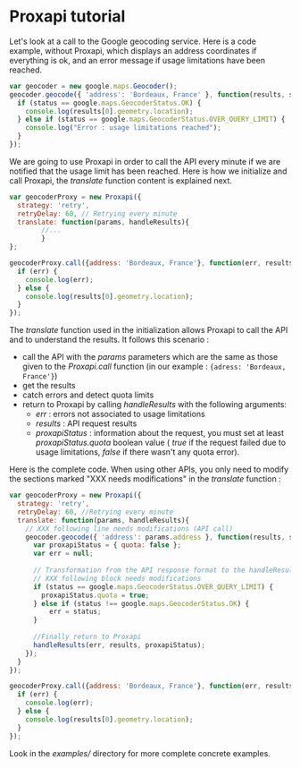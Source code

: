Proxapi tutorial
================

Let's look at a call to the Google geocoding service. Here is a code example, without Proxapi, which displays an address coordinates if everything is ok, and an error message if usage limitations have been reached. 

```javascript
var geocoder = new google.maps.Geocoder();
geocoder.geocode({ 'address': 'Bordeaux, France' }, function(results, status) {
  if (status == google.maps.GeocoderStatus.OK) {
    console.log(results[0].geometry.location);
  } else if (status == google.maps.GeocoderStatus.OVER_QUERY_LIMIT) {
    console.log("Error : usage limitations reached");
  }
});
```

We are going to use Proxapi in order to call the API every minute if we are notified that the usage limit has been reached. Here is how we initialize and call Proxapi, the _translate_ function content is explained next.

```javascript
var geocoderProxy = new Proxapi({
  strategy: 'retry',
  retryDelay: 60, // Retrying every minute
  translate: function(params, handleResults){
        //...
        }
};

geocoderProxy.call({address: 'Bordeaux, France'}, function(err, results){
  if (err) {
    console.log(err);
  } else {
    console.log(results[0].geometry.location);
  }
});

```

The _translate_ function used in the initialization allows Proxapi to call the API and to understand the results. It follows this scenario : 
 * call the API with the _params_ parameters which are the same as those given to the _Proxapi.call_ function (in our example : ``{adress: 'Bordeaux, France'}``)
 * get the results
 * catch errors and detect quota limits
 * return to Proxapi by calling _handleResults_ with the following arguments:
   * _err_ : errors not associated to usage limitations
   * _results_ : API request results
   * _proxapiStatus_ : information about the request, you must set at least _proxapiStatus.quota_ boolean value ( _true_ if the request failed due to usage limitations, _false_ if there wasn't any quota error).

Here is the complete code. When using other APIs, you only need to modify the sections marked "XXX needs modifications" in the _translate_ function : 

```javascript
var geocoderProxy = new Proxapi({
  strategy: 'retry',
  retryDelay: 60, //Retrying every minute
  translate: function(params, handleResults){ 
    // XXX following line needs modifications (API call)
    geocoder.geocode({ 'address': params.address }, function(results, status) {
      var proxapiStatus = { quota: false };
      var err = null;
  
      // Transformation from the API response format to the handleResults format
      // XXX following block needs modifications
      if (status == google.maps.GeocoderStatus.OVER_QUERY_LIMIT) {
        proxapiStatus.quota = true;
      } else if (status !== google.maps.GeocoderStatus.OK) { 
          err = status;
      }
  
      //Finally return to Proxapi
      handleResults(err, results, proxapiStatus); 
    });
  }
});

geocoderProxy.call({address: 'Bordeaux, France'}, function(err, results){
  if (err) {
    console.log(err);
  } else {
    console.log(results[0].geometry.location);
  }
});

```

Look in the _examples/_ directory for more complete concrete examples.

